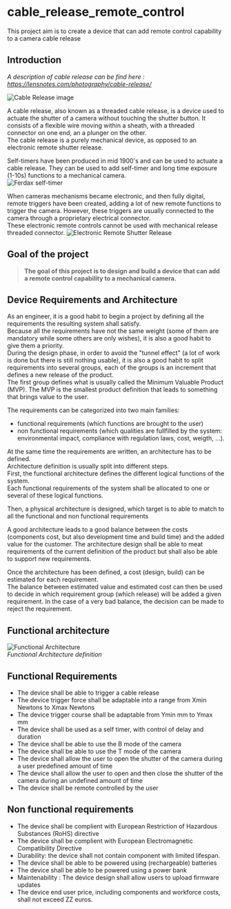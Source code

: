 # cable_release_remote_control

This project aim is to create a device that can add remote control capability to a camera cable release

## Introduction

*A description of cable release can be find here : https://lensnotes.com/photography/cable-release/*

![Cable Release image](/images/Nikon-AR-3-Cable-release.jpg)

A cable release, also known as a threaded cable release, is a device used to actuate the shutter of a camera without touching the shutter button. It consists of a flexible wire moving within a sheath, with a threaded connector on one end, an a plunger on the other.  
The cable release is a purely mechanical device, as opposed to an electronic remote shutter release.  


Self-timers have been produced in mid 1900's and can be used to actuate a cable release. They can be used to add self-timer and long time exposure (1-10s) functions to a mechanical camera.  
![Ferdax self-timer](/images/ferdax.jpg)  

When cameras mechanisms became electronic, and then fully digital, remote triggers have been created, adding a lot of new remote functions to trigger the camera. However, these triggers are usually connected to the camera through a proprietary electrical connector.  
These electronic remote controls cannot be used with mechanical release threaded connector.
![Electronic Remote Shutter Release](images/camera-remotes-lineup.jpg)

## Goal of the project

> **The goal of this project is to design and build a device that can add a remote control capability to a mechanical camera.**

## Device Requirements and Architecture

As an engineer, it is a good habit to begin a project by defining all the requirements the resulting system shall satisfy.  
Because all the requirements have not the same weight (some of them are mandatory while some others are only wishes), it is also a good habit to give them a priority.  
During the design phase, in order to avoid the "tunnel effect" (a lot of work is done but there is still nothing usable), it is also a good habit to split requirements into several groups, each of the groups is an increment that defines a new release of the product.  
The first group defines what is usually called the Minimum Valuable Product (MVP). The MVP is the smallest product definition that leads to something that brings value to the user.  

The requirements can be categorized into two main families:  

+ functional requirements (which functions are brought to the user)  
+ non functional requirements (which qualities are fullfilled by the system: environmental impact, compliance with regulation laws, cost, weigth, ...).  

At the same time the requirements are written, an architecture has to be defined.  
Architecture definition is usually split into different steps.  
First, the functional architecture defines the different logical functions of the system.  
Each functional requirements of the system shall be allocated to one or several of these logical functions.  

Then, a physical architecture is designed, which target is to able to match to all the functional and non functional requirements


A good architecture leads to a good balance between the costs (components cost, but also development time and build time) and the added value for the customer.
The architecture design shall be able to meat requirements of the current definition of the product but shall also be able to support new requirements.  

Once the architecture has been defined, a cost (design, build) can be estimated for each requirement.  
The balance between estimated value and estimated cost can then be used to decide in which requirement group (which release) will be added a given requirement. In the case of a very bad balance, the decision can be made to reject the requirement.

## Functional architecture

![Functional Architecture](/images/functional_design.svg)  
*Functional Architecture definition*

## Functional Requirements

+ The device shall be able to trigger a cable release
+ The device trigger force shall be adaptable into a range from Xmin Newtons to Xmax Newtons
+ The device trigger course shall be adaptable from Ymin mm to Ymax mm
+ The device shall be used as a self timer, with control of delay and duration
+ The device shall be able to use the B mode of the camera
+ The device shall be able to use the T mode of the camera
+ The device shall allow the user to open the shutter of the camera during a user predefined amount of time
+ The device shall allow the user to open and then close the shutter of the camera during an undefined amount of time
+ The device shall be remote controlled by the user

## Non functional requirements

+ The device shall be complient with European Restriction of Hazardous Substances (RoHS) directive
+ The device shall be complient with European Electromagnetic Compatibility Directive
+ Durability: the device shall not contain component with limited lifespan.
+ The device shall be able to be powered using (rechargeable) batteries
+ The device shall be able to be powered using a power bank
+ Maintenability : The device design shall allow users to upload firmware updates
+ The device end user price, including components and workforce costs, shall not exceed ZZ euros.




